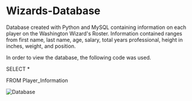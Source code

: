 # Wizards-Database
Database created with Python and MySQL containing information on each player on the Washington Wizard's Roster. Information contained ranges from first name, last name, age, salary, total years professional, height in inches, weight, and position.


In order to view the database, the following code was used.

SELECT *


FROM Player_Information


![Database](https://user-images.githubusercontent.com/60532479/82735026-a86aae00-9cec-11ea-9d0d-d55a822bfd2f.png)
